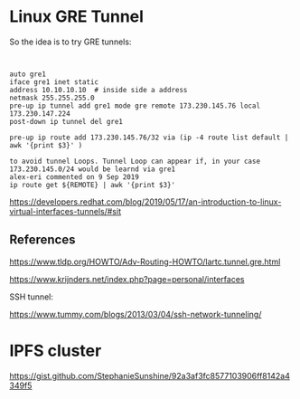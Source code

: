 # Linux GRE Tunnel

So the idea is to try GRE tunnels:



```
 
```



```
auto gre1
iface gre1 inet static
address 10.10.10.10  # inside side a address
netmask 255.255.255.0
pre-up ip tunnel add gre1 mode gre remote 173.230.145.76 local 173.230.147.224
post-down ip tunnel del gre1

pre-up ip route add 173.230.145.76/32 via (ip -4 route list default | awk '{print $3}' )

to avoid tunnel Loops. Tunnel Loop can appear if, in your case 173.230.145.0/24 would be learnd via gre1
alex-eri commented on 9 Sep 2019
ip route get ${REMOTE} | awk '{print $3}'

```





https://developers.redhat.com/blog/2019/05/17/an-introduction-to-linux-virtual-interfaces-tunnels/#sit



## References

https://www.tldp.org/HOWTO/Adv-Routing-HOWTO/lartc.tunnel.gre.html 

https://www.krijnders.net/index.php?page=personal/interfaces



SSH tunnel:

https://www.tummy.com/blogs/2013/03/04/ssh-network-tunneling/



# IPFS cluster

https://gist.github.com/StephanieSunshine/92a3af3fc8577103906ff8142a4349f5

